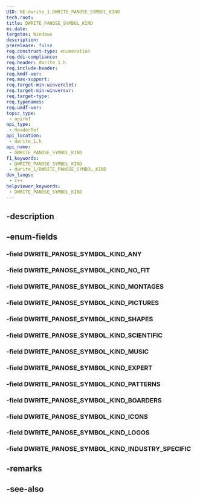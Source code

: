 ```yaml
---
UID: NE:dwrite_1.DWRITE_PANOSE_SYMBOL_KIND
tech.root: 
title: DWRITE_PANOSE_SYMBOL_KIND
ms.date: 
targetos: Windows
description: 
prerelease: false
req.construct-type: enumeration
req.ddi-compliance: 
req.header: dwrite_1.h
req.include-header: 
req.kmdf-ver: 
req.max-support: 
req.target-min-winverclnt: 
req.target-min-winversvr: 
req.target-type: 
req.typenames: 
req.umdf-ver: 
topic_type:
 - apiref
api_type:
 - HeaderDef
api_location:
 - dwrite_1.h
api_name:
 - DWRITE_PANOSE_SYMBOL_KIND
f1_keywords:
 - DWRITE_PANOSE_SYMBOL_KIND
 - dwrite_1/DWRITE_PANOSE_SYMBOL_KIND
dev_langs:
 - c++
helpviewer_keywords:
 - DWRITE_PANOSE_SYMBOL_KIND
---
```


## -description

## -enum-fields

### -field DWRITE_PANOSE_SYMBOL_KIND_ANY

### -field DWRITE_PANOSE_SYMBOL_KIND_NO_FIT

### -field DWRITE_PANOSE_SYMBOL_KIND_MONTAGES

### -field DWRITE_PANOSE_SYMBOL_KIND_PICTURES

### -field DWRITE_PANOSE_SYMBOL_KIND_SHAPES

### -field DWRITE_PANOSE_SYMBOL_KIND_SCIENTIFIC

### -field DWRITE_PANOSE_SYMBOL_KIND_MUSIC

### -field DWRITE_PANOSE_SYMBOL_KIND_EXPERT

### -field DWRITE_PANOSE_SYMBOL_KIND_PATTERNS

### -field DWRITE_PANOSE_SYMBOL_KIND_BOARDERS

### -field DWRITE_PANOSE_SYMBOL_KIND_ICONS

### -field DWRITE_PANOSE_SYMBOL_KIND_LOGOS

### -field DWRITE_PANOSE_SYMBOL_KIND_INDUSTRY_SPECIFIC

## -remarks

## -see-also

